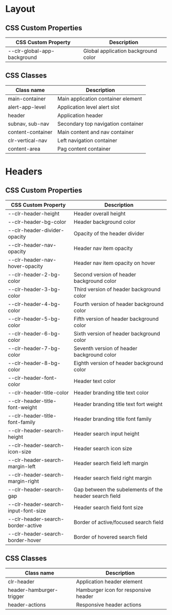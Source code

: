 # Layout

## CSS Custom Properties

| CSS Custom Property         | Description                         |
| --------------------------- | ----------------------------------- |
| --clr-global-app-background | Global application background color |

## CSS Classes

| Class name        | Description                        |
| ----------------- | ---------------------------------- |
| main-container    | Main application container element |
| alert-app-level   | Application level alert slot       |
| header            | Application header                 |
| subnav, sub-nav   | Secondary top navigation container |
| content-container | Main content and nav container     |
| clr-vertical-nav  | Left navigation container          |
| content-area      | Pag content container              |

# Headers

## CSS Custom Properties

| CSS Custom Property                 | Description                                            |
| ----------------------------------- | ------------------------------------------------------ |
| --clr-header-height                 | Header overall height                                  |
| --clr-header-bg-color               | Header background color                                |
| --clr-header-divider-opacity        | Opacity of the header divider                          |
| --clr-header-nav-opacity            | Header nav item opacity                                |
| --clr-header-nav-hover-opacity      | Header nav item opacity on hover                       |
| --clr-header-2-bg-color             | Second version of header background color              |
| --clr-header-3-bg-color             | Third version of header background color               |
| --clr-header-4-bg-color             | Fourth version of header background color              |
| --clr-header-5-bg-color             | Fifth version of header background color               |
| --clr-header-6-bg-color             | Sixth version of header background color               |
| --clr-header-7-bg-color             | Seventh version of header background color             |
| --clr-header-8-bg-color             | Eighth version of header background color              |
| --clr-header-font-color             | Header text color                                      |
| --clr-header-title-color            | Header branding title text color                       |
| --clr-header-title-font-weight      | Header branding title text fort weight                 |
| --clr-header-title-font-family      | Header branding title font family                      |
| --clr-header-search-height          | Header search input height                             |
| --clr-header-search-icon-size       | Header search icon size                                |
| --clr-header-search-margin-left     | Header search field left margin                        |
| --clr-header-search-margin-right    | Header search field right margin                       |
| --clr-header-search-gap             | Gap between the subelements of the header search field |
| --clr-header-search-input-font-size | Header search field font size                          |
| --clr-header-search-border-active   | Border of active/focused search field                  |
| --clr-header-search-border-hover    | Border of hovered search field                         |

## CSS Classes

| Class name               | Description                          |
| ------------------------ | ------------------------------------ |
| clr-header               | Application header element           |
| header-hamburger-trigger | Hamburger icon for responsive header |
| header-actions           | Responsive header actions            |
